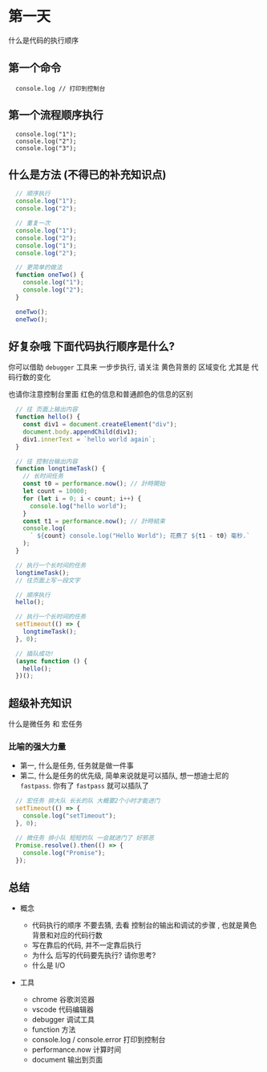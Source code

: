 # 第一天

什么是代码的执行顺序

## 第一个命令

```shell
  console.log // 打印到控制台
```

## 第一个流程顺序执行

```shell
  console.log("1");
  console.log("2");
  console.log("3");
```

## 什么是方法 (不得已的补充知识点)

```javascript
  // 顺序执行
  console.log("1");
  console.log("2");

  // 重复一次
  console.log("1");
  console.log("2");
  console.log("1");
  console.log("2");

  // 更简单的做法
  function oneTwo() {
    console.log("1");
    console.log("2");
  }

  oneTwo();
  oneTwo();
```

## 好复杂哦 下面代码执行顺序是什么?

你可以借助 `debugger` 工具来 一步步执行, 请关注 黄色背景的 区域变化 尤其是 代码行数的变化

也请你注意控制台里面 红色的信息和普通颜色的信息的区别

```javascript
  // 往 页面上输出内容
  function hello() {
    const div1 = document.createElement("div");
    document.body.appendChild(div1);
    div1.innerText = `hello world again`;
  }

  // 往 控制台输出内容
  function longtimeTask() {
    // 长时间任务
    const t0 = performance.now(); // 計時開始
    let count = 10000;
    for (let i = 0; i < count; i++) {
      console.log("hello world");
    }
    const t1 = performance.now(); // 計時結束
    console.log(
      ` ${count} console.log("Hello World"); 花费了 ${t1 - t0} 毫秒.`
    );
  }

  // 执行一个长时间的任务
  longtimeTask();
  // 往页面上写一段文字

  // 顺序执行
  hello();

  // 执行一个长时间的任务
  setTimeout(() => {
    longtimeTask();
  }, 0);

  // 插队成功!
  (async function () {
    hello();
  })();
```

## 超级补充知识

什么是微任务 和 宏任务

### 比喻的强大力量

- 第一, 什么是任务, 任务就是做一件事
- 第二, 什么是任务的优先级, 简单来说就是可以插队, 想一想迪士尼的 `fastpass`. 你有了 `fastpass` 就可以插队了

```javascript
  // 宏任务 排大队 长长的队 大概要2个小时才能进门
  setTimeout(() => {
    console.log("setTimeout");
  }, 0);

  // 微任务 排小队 短短的队 一会就进门了 好邪恶
  Promise.resolve().then(() => {
    console.log("Promise");
  });
```

## 总结

- 概念
  - 代码执行的顺序 不要去猜, 去看 控制台的输出和调试的步骤 , 也就是黄色背景和对应的代码行数
  - 写在靠后的代码, 并不一定靠后执行
  - 为什么 后写的代码要先执行? 请你思考?
  - 什么是  I/O

- 工具
  - chrome
    谷歌浏览器
  - vscode
    代码编辑器
  - debugger
    调试工具
  - function
    方法
  - console.log / console.error
    打印到控制台
  - performance.now
    计算时间
  - document
    输出到页面
